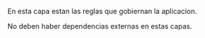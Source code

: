 En esta capa estan las reglas que gobiernan la aplicacion.

No deben haber dependencias externas en estas capas.

